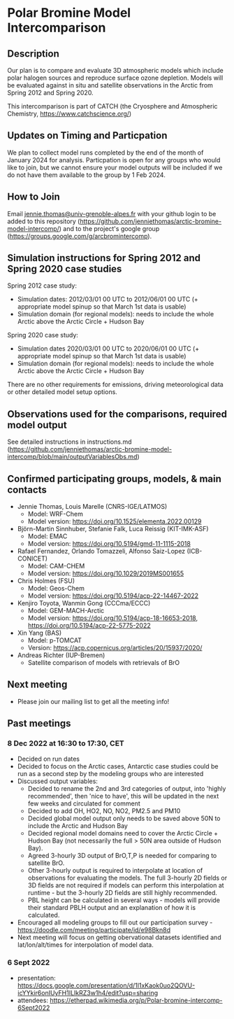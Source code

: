 # Polar Bromine Model Intercomparison

## Description 
Our plan is to compare and evaluate 3D atmospheric models which include polar halogen sources and reproduce surface ozone depletion. Models will be evaluated against in situ and satellite observations in the Arctic from Spring 2012 and Spring 2020.

This intercomparison is part of CATCH (the Cryosphere and Atmospheric Chemistry, https://www.catchscience.org/)

## Updates on Timing and Particpation 
We plan to collect model runs completed by the end of the month of January 2024 for analysis.  Particpation is open for any groups who would like to join, but we cannot ensure your model outputs will be included if we do not have them available to the group by 1 Feb 2024.

## How to Join
Email jennie.thomas@univ-grenoble-alpes.fr with your github login to be added to this repository (https://github.com/jenniethomas/arctic-bromine-model-intercomp/) and to the project's google group (https://groups.google.com/g/arcbromintercomp).

## Simulation instructions for Spring 2012 and Spring 2020 case studies
Spring 2012 case study:
- Simulation dates: 2012/03/01 00 UTC to 2012/06/01 00 UTC (+ appropriate model spinup so that March 1st data is usable)
- Simulation domain (for regional models): needs to include the whole Arctic above the Arctic Circle + Hudson Bay

Spring 2020 case study:
- Simulation dates 2020/03/01 00 UTC to 2020/06/01 00 UTC (+ appropriate model spinup so that March 1st data is usable)
- Simulation domain (for regional models): needs to include the whole Arctic above the Arctic Circle + Hudson Bay

There are no other requirements for emissions, driving meteorological data or other detailed model setup options.

## Observations used for the comparisons, required model output
See detailed  instructions in instructions.md (https://github.com/jenniethomas/arctic-bromine-model-intercomp/blob/main/outputVariablesObs.md)

## Confirmed participating groups, models, & main contacts
- Jennie Thomas, Louis Marelle (CNRS-IGE/LATMOS)
  - Model: WRF-Chem
  - Model version: https://doi.org/10.1525/elementa.2022.00129
- Björn-Martin Sinnhuber, Stefanie Falk, Luca Reissig (KIT-IMK-ASF)
  - Model: EMAC
  - Model version: https://doi.org/10.5194/gmd-11-1115-2018
- Rafael Fernandez, Orlando Tomazzeli, Alfonso Saiz-Lopez (ICB-CONICET)
  - Model: CAM-CHEM
  - Model version: https://doi.org/10.1029/2019MS001655
- Chris Holmes (FSU)
  - Model: Geos-Chem
  - Model version: https://doi.org/10.5194/acp-22-14467-2022
- Kenjiro Toyota, Wanmin Gong (CCCma/ECCC)
  - Model: GEM-MACH-Arctic
  - Model version: https://doi.org/10.5194/acp-18-16653-2018, https://doi.org/10.5194/acp-22-5775-2022
- Xin Yang (BAS)
  - Model: p-TOMCAT
  - Version: https://acp.copernicus.org/articles/20/15937/2020/
- Andreas Richter (IUP-Bremen)
  - Satellite comparison of models with retrievals of BrO

## Next meeting
- Please join our mailing list to get all the meeting info!

## Past meetings
### 8 Dec 2022 at 16:30 to 17:30, CET
- Decided on run dates 
- Decided to focus on the Arctic cases, Antarctic case studies could be run as a second step by the modeling groups who are interested
- Discussed output variables:
  - Decided to rename the 2nd and 3rd categories of output, into 'highly recommended', then 'nice to have', this will be updated in the next few weeks and circulated for comment
  - Decided to add OH, HO2, NO, NO2, PM2.5 and PM10
  - Decided global model output only needs to be saved above 50N to include the Arctic and Hudson Bay 
  - Decided regional model domains need to cover the Arctic Circle + Hudson Bay (not necessarily the full > 50N area outside of Hudson Bay).
  - Agreed 3-hourly 3D output of BrO,T,P is needed for comparing to satellite BrO.
  - Other 3-hourly output is required to interpolate at location of observations for evaluating the models. The full 3-hourly 2D fields or 3D fields are not required if models can perform this interpolation at runtime - but the 3-hourly 2D fields are still highly recommended.
  - PBL height can be calculated in several ways - models will provide their standard PBLH output and an explanation of how it is calculated.
- Encouraged all modeling groups to fill out our participation survey - https://doodle.com/meeting/participate/id/e98Bkn8d
- Next meeting will focus on getting obervational datasets identified and lat/lon/alt/times for interpolation of model data.


### 6 Sept 2022
- presentation: https://docs.google.com/presentation/d/1l1xKaok0uo2QOVU-icYYkir6onIUyFH1ILIkRZ3w1h4/edit?usp=sharing 
- attendees: https://etherpad.wikimedia.org/p/Polar-bromine-intercomp-6Sept2022
